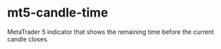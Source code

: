 # mt5-candle-time
MetaTrader 5 indicator that shows the remaining time before the current candle closes.
